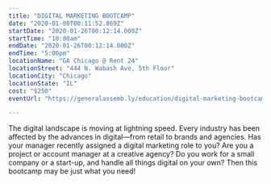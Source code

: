 ```yaml
---
title: "DIGITAL MARKETING BOOTCAMP"
date: "2020-01-08T00:11:52.869Z"
startDate: "2020-01-26T00:12:14.000Z"
startTime: "10:00am"
endDate: "2020-01-26T00:12:14.000Z"
endTime: "5:00pm"
locationName: "GA Chicago @ Rent 24"
locationStreet: "444 N. Wabash Ave, 5th Floor"
locationCity: "Chicago"
locationState: "IL"
cost: "$250"
eventUrl: "https://generalassemb.ly/education/digital-marketing-bootcamp--2/chicago/94970"

---
```


The digital landscape is moving at lightning speed. Every industry has been affected by the advances in digital—from retail to brands and agencies. Has your manager recently assigned a digital marketing role to you? Are you a project or account manager at a creative agency? Do you work for a small company or a start-up, and handle all things digital on your own? Then this bootcamp may be just what you need!

